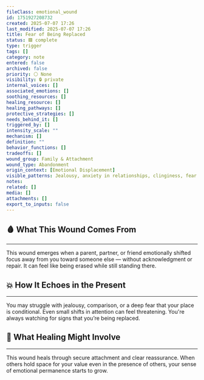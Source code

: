 ```yaml
---
fileClass: emotional_wound
id: 1751927208732
created: 2025-07-07 17:26
last_modified: 2025-07-07 17:26
title: Fear of Being Replaced
status: 🟩 complete
type: trigger
tags: []
category: note
entered: false
archived: false
priority: ⚪ None
visibility: 🔒 private
internal_voices: []
associated_emotions: []
soothing_resources: []
healing_resource: []
healing_pathways: []
protective_strategies: []
needs_behind_it: []
triggered_by: []
intensity_scale: ""
mechanism: []
definition: ""
behavior_functions: []
tradeoffs: []
wound_group: Family & Attachment
wound_type: Abandonment
origin_context: [Emotional Displacement]
visible_patterns: Jealousy, anxiety in relationships, clinginess, fear of being forgotten or unimportant
notes: 
related: []
media: []
attachments: []
export_to_inputs: false
---
```


## 🩸 What This Wound Comes From
---
This wound emerges when a parent, partner, or friend emotionally shifted focus away from you toward someone else — without acknowledgment or repair. It can feel like being erased while still standing there.

## 💥 How It Echoes in the Present
---
You may struggle with jealousy, comparison, or a deep fear that your place is conditional. Even small shifts in attention can feel threatening. You're always watching for signs that you’re being replaced.

## 🧪 What Healing Might Involve
---
This wound heals through secure attachment and clear reassurance. When others hold space for your value even in the presence of others, your sense of emotional permanence starts to grow.
